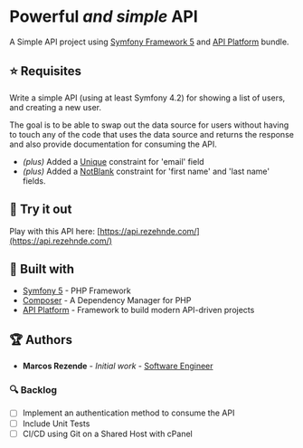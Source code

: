 # Powerful _and simple_ API

A Simple API project using [Symfony Framework 5](https://symfony.com/what-is-symfony) and [API Platform](https://symfony.com/projects/apiplatform) bundle.

## :star: Requisites

Write a simple API (using at least Symfony 4.2) for showing a list of users, and creating a new user.

The goal is to be able to swap out the data source for users without having to touch any of the code that uses the data source and returns the response and also provide documentation for consuming the API.

+ _(plus)_ Added a [Unique](https://symfony.com/doc/current/reference/constraints/Unique.html) constraint for 'email' field
+ _(plus)_ Added a [NotBlank](https://symfony.com/doc/current/reference/constraints/NotBlank.html) constraint for 'first name' and 'last name' fields.

## :muscle: Try it out 

Play with this API here: [https://api.rezehnde.com/](https://api.rezehnde.com/)

## :triangular_ruler: Built with 

* [Symfony 5](https://symfony.com/what-is-symfony) - PHP Framework
* [Composer](https://getcomposer.org/) - A Dependency Manager for PHP
* [API Platform](https://api-platform.com/) - Framework to build modern API-driven projects

## :trophy: Authors 

* **Marcos Rezende** - *Initial work* - [Software Engineer](https://github.com/rezehnde)

### :mag: Backlog 

* [ ] Implement an authentication method to consume the API
* [ ] Include Unit Tests
* [ ] CI/CD using Git on a Shared Host with cPanel
